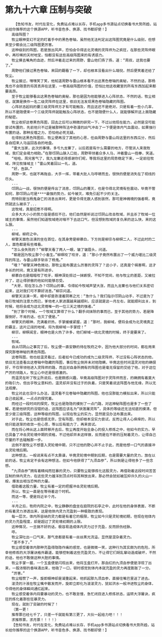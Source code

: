 # 第九十六章 压制与突破
        【告知书友，时代在变化，免费站点难以长存，手机app多书源站点切换看书大势所趋，站长给你推荐的这个换源APP，听书音色多、换源、找书都好使！】
       高级阵图？
       牧尘眼神变幻不定的盯着手中的黑色卷轴，虽然他无法判定出这阵图究竟是什么级别，但想来至少都会比二级阵图更厉害。
       这种级别的阵图，若是放出风声，恐怕会令得这北灵境的灵阵师为之疯狂，在那些灵阵师眼中，再珍稀的天材地宝，怕都没有这些高级阵图来的有诱惑力。
       牧尘搽去嘴角的血迹，然后冲着走过来的周野，雷山他们扬了扬，道：“周叔，这我也要了。”
       周野他们接过黑色卷轴，来回的翻看了一下，却也根本没看出什么端倪，然后便笑着还给了牧尘。
       牧尘接过，嘿嘿笑了笑，他知道周野与雷山根本看不出这黑色卷轴的奥秘，不然的话，那杨鬼也不会随意的将其丢弃在这里，一卷高级阵图的价值，恐怕比他这收藏室的所有东西加起来都要高昂。
       至于牧尘能够看出这黑色卷轴的奥秘，那也是因为他能够进入心阵状态，不然的话，牧尘相信，就算是换作一名二级灵阵师在这里，依旧无法发现黑色卷轴隐藏的阵图。
       心阵状态起码的要三级灵阵师方才有可能触及，而且这还不是绝对，只是有着一些小几率，所以不是随便来一个三级灵阵师就能触及心阵状态，也不是随便什么人，就能够解开这上面隐藏的秘密。
       牧尘收好这卷黑色阵图，回去之后可以稍微的研究一下，不过以他现在能力，必然是没可能尝试布置的，先前他只不过是被那种阵法中弥漫的凶气冲击了一下便是体内气血震动，如果强行布置的话，那种反噬之力，恐怕他必死无疑。
       在得到这黑色阵图后，牧尘便再没了其他的心思，任由周野与雷山将这里的东西瓜分，然后各自招来人马运回各自的地盘。
       “雷大当家，此次的事情，多亏九龙寨了，以后若是有什么需要的地方，尽管派人来我牧域，我们定会竭力相助。”在那邙阴山脉入口处，周野带领着众多人马，冲着雷山一抱拳，笑道。
       “哈哈，周兄客气了，我九龙寨还得感谢你们呢，等我将这里的局势稳定下来，一定前往牧域，拜见牧锋域主！”雷山笑着回以一礼，道。
       “好，告辞。”
       周野一笑，也就不再拖沓，大手一挥，带着大批人马呼啸而去，很快的便是消失在了视线的尽头。
       ...
       邙阴山一战，很快的便是传出了消息，邙阴山的覆灭，也是令得北灵境有些震动，毕竟不管如何，那邙阴山可是****最强的势力，如今被灭，难免引起不少的关注。
       而特别是当杨鬼身亡的消息出来时，更是令得无数人感到骇然，那可是神魄境的强者啊，竟然就这么被杀了...
       这牧域，真是招惹不得啊。
       众多大大小小的势力皆是感叹不已，他们自然是听说过邙阴山攻击牧域，并且杀了牧域一位城主的事情，虽然他们知道牧域绝对咽不下去这口气，但没想到牧域的复仇来的这么快，来的这么狠。
       ...
       柳域，柳府之中。
       柳擎天面色淡漠的坐在首位，在其身旁是柳慕白，下方则是柳宗与柳暝二人，不过此时的二人，面色都是有些难看。
       “怎么会失败的？”柳擎天看了两人一眼，皱了皱眉头，问道。
       “都是因为牧尘那个小畜生。”柳暝咬了咬牙，道：“那小子竟然布置出了一个威力堪比二级灵阵的阵法，与雷山联手斩杀了杨鬼。”
       “哦？”柳擎天神色微动，那牧尘能布置这么厉害的灵阵了？这小子，还真是个祸害啊，这才多长的时间，竟又是有所进步。
       柳慕白也是暗暗咬了咬牙，眼神深处掠过一抹嫉恨，不知不觉间，他与牧尘的差距，又被拉开了，这让得骄傲的他如何能够忍受。
       “大哥，现在怎么办？邙阴山的事，令得如今牧域声望大涨，而且九龙寨也与他们关系密切起来，这对我们可不算好消息。”柳宗问道。
       柳擎天淡漠一笑，眼中却是弥漫着阴寒之光：“急什么？我们指示邙阴山动手，不过是为了吸引牧域的注意力而已，爹他老人家进展越来越顺利，应该就是这一月左右，就能顺利出关，到时候，他将会成为这北灵境唯一的一位三天之境的强者。”
       “到了那个时候，一个牧域又算得了什么？翻手间抹除的事而已，至于其他的势力，若是降服倒好，不肯的话，也灭了便是。”
       柳擎天的眼神，充满着炽热，手掌缓缓紧握，道：“那时，我柳域，便将会成为北灵境真正的霸主，这片辽阔的地域，将为我柳域一手掌控！”
       柳宗，柳暝闻言，眼神也是火热了许多，他们柳域一统北灵境的时候，终于是要来了。
       ...
       牧域。
       自从邙阴山之事完了后，牧尘便一直安静的待在牧府之中，因为他大部分的时间，都在用来探究那卷神秘的黑色阵图。
       这卷阵图，他也给温灵看过，后者如今已成功的成为二级灵阵师，不过没有心阵状态的他，依旧无法查看出这卷轴中隐藏的阵图，事后牧尘倒并未对他隐瞒，毕竟这些时间温灵对他的确很好，不仅带领他进入灵阵师的路，而且对自身所拥有的阵图也是毫无保留的交给了他，对于这位严厉的领路人，牧尘心中还是很感激的。
       而温灵在听了牧尘所说后，也是颇感兴趣，毕竟高级阵图对于灵阵师而言，的确拥有着莫大的吸引力，但出乎牧尘意料的，温灵却并没有过于的执着，只是笑着说这阵图与他无缘，所以无法观摩。
       牧尘对此也没什么办法，温灵看不见卷轴中隐藏的阵图，他也没那能力模拟出来，所以只能自己收起来，一点点的探究着。
       而经过一段时间的探究，牧尘也是隐隐的摸到了一点门路，对这神秘阵图也是多了一些了解，若是他研究的没错的话，这阵图应该名为“妖莲屠灵阵”，具体的等级还无法彻底的摸清，但至少是三级阵图，这种等级的阵图，以现在牧尘的实力，显然是没办法布置出来。
       对于此，牧尘也是倍感无奈，空有阵图，但却根本没实力尝试，反而让得人心痒痒的，所以他只能逐渐的收敛一些心思，等以后有能力了，再来尝试。
       而在将心神从这上面转移开去后，牧尘再度开始全身心的投入修炼之中，他如今的实力，早已具备了冲击灵轮境中期的资格，不过他却并未这样做，反而是在不断的压制着灵力，让得自己尽量的不去碰触那一步。
       这倒不是牧尘不想晋入灵轮境中期，只不过他的野心并不止于此，而是他想一口气的直接冲击灵轮境后期。
       这种想法，一般说来有点不太靠谱，毕竟灵轮境中期到后期，也是需要大量的灵力，放在以前的话，牧尘肯定不会有这种想法，但如今他获得了“九须血参”，所以倒是让得他多了一些念想。
       “九须血参”拥有着精纯而狂暴的灵力，只要牧尘能够炼化这股灵力，再借助着这段时间苦苦压制的体内灵力，在这些灵力雄浑到顶点时将其释放出来，那必然会犹如被压抑许久的火山一般，爆发出相当恐怖的力量。
       借助着这股力量，牧尘有着一定的把握冲击灵轮境后期。
       所以，牧尘一直是在等待着这个时机。
       而这一等，便是将近半个月。
       ...
       半月之后，牧府内院之中，牧尘静静的盘坐在庭院的石亭之中，此时在他的身体表面，不断的有着灵力渗透出来，这是他体内灵力充盈到一种极致的表现。
       每一层次，体内所容纳的灵力都是有着它的极限，牧尘如今只是灵轮境初期，但现在他体内的灵力充盈程度，却是超过了灵轮境初期的上限。
       这种情况，一旦搞不好的话，极容易造成体内灵力过于充盈，反而损伤经脉。
       呼。
       牧尘深吐出一口气来，那气息都是有着一丝丝黑光流溢，显然是混杂着灵力。
       “差不多了。”
       牧尘感受着体内那种充盈得隐隐作痛的感觉，也是微微一笑，这种行为其实颇为的危险，所幸他修炼的大浮屠诀格外霸道，能够控制着这些充盈灵力，不让得它们胡乱窜动造成破坏，不然的话，他也不敢做这种大胆的事情。
       牧尘手掌一握，一个玉盒便是闪现出来，他将玉盒打开，那血红的九须血参便是浮现了出来，一股浓郁的香味涌出来，他吸了一口，顿时感觉到体内本就充盈的灵力再度膨胀了一分。
       “厉害。”
       牧尘暗赞了一声，旋即眼神却是凝重起来，他抓起那九须血参，直接往嘴巴里送了进去。
       滚烫的汁液在牧尘嘴中散发而开，旋即立即化为滚滚灵力，犹如洪水一般冲进牧尘的身体，令得他的身体瞬间通红起来。
       牧尘感受着体内将要暴动的灵力，也不敢怠慢，急忙闭目进入修炼状态，运转大浮屠诀，疯狂的炼化着那些狂暴灵力。
       现在，就到了突破的时候了！
       （第一更！
       推荐票已经七千了，只差一千就能有第三更了，大伙一起给力吧！！！
       求推荐票，求月票！！！！）
       【告知书友，时代在变化，免费站点难以长存，手机app多书源站点切换看书大势所趋，站长给你推荐的这个换源APP，听书音色多、换源、找书都好使！】